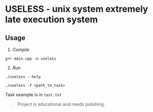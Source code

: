 # USELESS - unix system  extremely late execution system

## Usage

1. *Compile*
```
g++ main.cpp -o useless
```

2. *Run*

```
./useless --help
```

```
./useless -f <path_to_task>
```

Task example is in `tast.txt`


> Project is educational and needs polishing.

